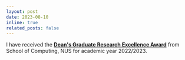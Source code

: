 ```yaml
---
layout: post
date: 2023-08-10
inline: true
related_posts: false
---
```


I have received the [**Dean's Graduate Research Excellence Award**](https://www.comp.nus.edu.sg/programmes/pg/awards/deans-research/) from School of Computing, NUS for academic year 2022/2023.
